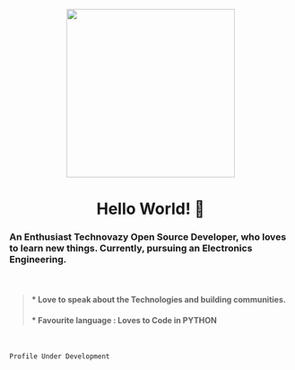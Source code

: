 <p align= "center"><img src="https://media.giphy.com/media/zOvBKUUEERdNm/giphy.gif" width="300"></p>


<h1 align="center" style= "font-size=75%">Hello World! 👋</h1>

<!--
**Ayush-SR/Ayush-SR** is a ✨ _special_ ✨ repository because its `README.md` (this file) appears on your GitHub profile.
-->
<h3 id="an-enthusiast-technovazy-open-source-developer-who-loves-to-learn-new-things-currently-pursuing-an-electronics-engineering-">An Enthusiast Technovazy Open Source Developer, who loves to learn new things. Currently, pursuing an Electronics Engineering.</h3>
<br/>

<blockquote>
<h4 id="-love-to-speak-about-the-technologies-and-building-communities-">* Love to speak about the Technologies and building communities.</h4>
<h4 id="-loves-to code-on-python">* Favourite language : Loves to Code in PYTHON</h4>
</blockquote>
<br/>

<!--
<h3 id="my-weekly-stats-">My Weekly Stats -</h3>
-->
<!--START_SECTION:waka-->
```text
Profile Under Development
```
<!--END_SECTION:waka-->
